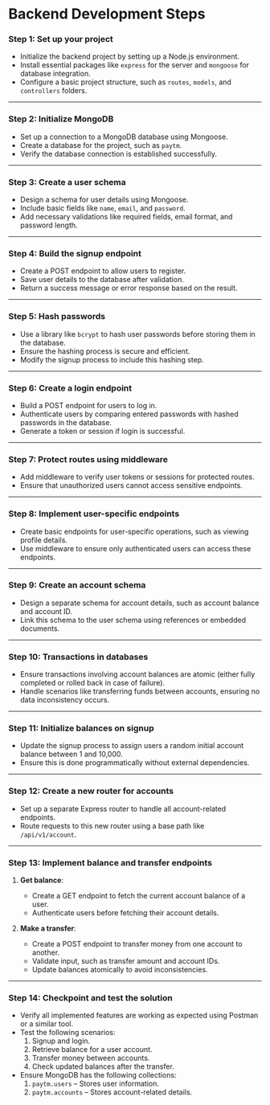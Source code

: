 # Backend Development Steps

### **Step 1: Set up your project**
- Initialize the backend project by setting up a Node.js environment.
- Install essential packages like `express` for the server and `mongoose` for database integration.
- Configure a basic project structure, such as `routes`, `models`, and `controllers` folders.

---

### **Step 2: Initialize MongoDB**
- Set up a connection to a MongoDB database using Mongoose.
- Create a database for the project, such as `paytm`.
- Verify the database connection is established successfully.

---

### **Step 3: Create a user schema**
- Design a schema for user details using Mongoose.
- Include basic fields like `name`, `email`, and `password`.
- Add necessary validations like required fields, email format, and password length.

---

### **Step 4: Build the signup endpoint**
- Create a POST endpoint to allow users to register.
- Save user details to the database after validation.
- Return a success message or error response based on the result.

---

### **Step 5: Hash passwords**
- Use a library like `bcrypt` to hash user passwords before storing them in the database.
- Ensure the hashing process is secure and efficient.
- Modify the signup process to include this hashing step.

---

### **Step 6: Create a login endpoint**
- Build a POST endpoint for users to log in.
- Authenticate users by comparing entered passwords with hashed passwords in the database.
- Generate a token or session if login is successful.

---

### **Step 7: Protect routes using middleware**
- Add middleware to verify user tokens or sessions for protected routes.
- Ensure that unauthorized users cannot access sensitive endpoints.

---

### **Step 8: Implement user-specific endpoints**
- Create basic endpoints for user-specific operations, such as viewing profile details.
- Use middleware to ensure only authenticated users can access these endpoints.

---

### **Step 9: Create an account schema**
- Design a separate schema for account details, such as account balance and account ID.
- Link this schema to the user schema using references or embedded documents.

---

### **Step 10: Transactions in databases**
- Ensure transactions involving account balances are atomic (either fully completed or rolled back in case of failure).
- Handle scenarios like transferring funds between accounts, ensuring no data inconsistency occurs.

---

### **Step 11: Initialize balances on signup**
- Update the signup process to assign users a random initial account balance between 1 and 10,000.
- Ensure this is done programmatically without external dependencies.

---

### **Step 12: Create a new router for accounts**
- Set up a separate Express router to handle all account-related endpoints.
- Route requests to this new router using a base path like `/api/v1/account`.

---

### **Step 13: Implement balance and transfer endpoints**
1. **Get balance**:
   - Create a GET endpoint to fetch the current account balance of a user.
   - Authenticate users before fetching their account details.

2. **Make a transfer**:
   - Create a POST endpoint to transfer money from one account to another.
   - Validate input, such as transfer amount and account IDs.
   - Update balances atomically to avoid inconsistencies.

---

### **Step 14: Checkpoint and test the solution**
- Verify all implemented features are working as expected using Postman or a similar tool.
- Test the following scenarios:
  1. Signup and login.
  2. Retrieve balance for a user account.
  3. Transfer money between accounts.
  4. Check updated balances after the transfer.
- Ensure MongoDB has the following collections:
  1. `paytm.users` – Stores user information.
  2. `paytm.accounts` – Stores account-related details.